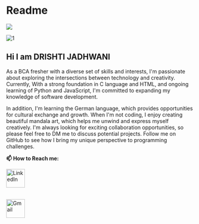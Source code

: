 # Readme


![](assets/Bottom_up.svg)

![1](https://user-images.githubusercontent.com/113240252/233840016-9f297101-662f-4617-a0eb-61dc3f7c88cd.svg)


## Hi I am DRISHTI JADHWANI

<p>As a BCA fresher with a diverse set of skills and interests, I'm passionate about exploring the intersections between technology and creativity. Currently,  With a strong foundation in C language and HTML, and ongoing learning of Python and JavaScript, I'm committed to expanding my knowledge of software development.</p>
<p>In addition, I'm learning the German language, which provides opportunities for cultural exchange and growth. When I'm not coding, I enjoy creating beautiful mandala art, which helps me unwind and express myself creatively. I'm always looking for exciting collaboration opportunities, so please feel free to DM me to discuss potential projects. Follow me on GitHub to see how I bring my unique perspective to programming challenges.</p>



**📫 How to Reach me:**
 <br>
<p align="left">
  <a href="https://www.linkedin.com/in/drishti-j04" target="_blank"><img align="center" src="https://raw.githubusercontent.com/BEPb/BEPb/master/assets/linkedin.svg" alt="LinkedIn" height="50" width="50" /></a>
    <br>
    <br>
    
  <a href="mailto:jadhwanidrishti2004@gmail.com" target="_blank"><img align="center" src="https://raw.githubusercontent.com/BEPb/BEPb/master/assets/gmail.svg" alt="Gmail" height="50" width="50" /></a>
</p>
